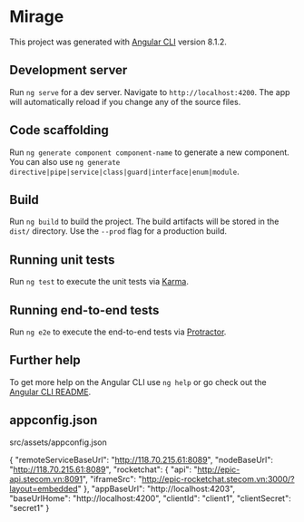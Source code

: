 # Mirage

This project was generated with [Angular CLI](https://github.com/angular/angular-cli) version 8.1.2.

## Development server

Run `ng serve` for a dev server. Navigate to `http://localhost:4200`. The app will automatically reload if you change any of the source files.

## Code scaffolding

Run `ng generate component component-name` to generate a new component. You can also use `ng generate directive|pipe|service|class|guard|interface|enum|module`.

## Build

Run `ng build` to build the project. The build artifacts will be stored in the `dist/` directory. Use the `--prod` flag for a production build.

## Running unit tests

Run `ng test` to execute the unit tests via [Karma](https://karma-runner.github.io).

## Running end-to-end tests

Run `ng e2e` to execute the end-to-end tests via [Protractor](http://www.protractortest.org/).

## Further help

To get more help on the Angular CLI use `ng help` or go check out the [Angular CLI README](https://github.com/angular/angular-cli/blob/master/README.md).
## appconfig.json
src/assets/appconfig.json

{
	"remoteServiceBaseUrl": "http://118.70.215.61:8089",
	"nodeBaseUrl": "http://118.70.215.61:8089",
	"rocketchat": {
		"api": "http://epic-api.stecom.vn:8091",
		"iframeSrc": "http://epic-rocketchat.stecom.vn:3000/?layout=embedded"
	},
	"appBaseUrl": "http://localhost:4203",
	"baseUrlHome": "http://localhost:4200",
	"clientId": "client1",
	"clientSecret": "secret1"
}

